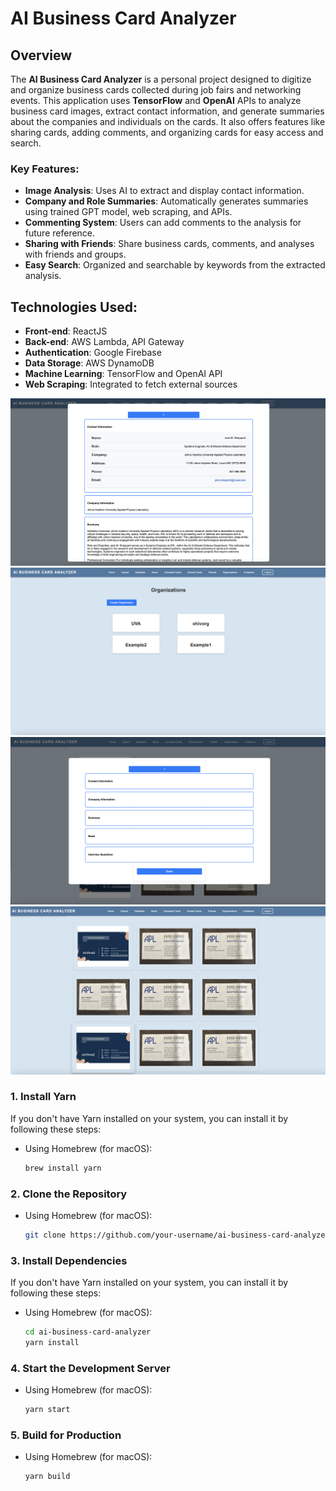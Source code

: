 # AI Business Card Analyzer

## Overview

The **AI Business Card Analyzer** is a personal project designed to digitize and organize business cards collected during job fairs and networking events. This application uses **TensorFlow** and **OpenAI** APIs to analyze business card images, extract contact information, and generate summaries about the companies and individuals on the cards. It also offers features like sharing cards, adding comments, and organizing cards for easy access and search.

### Key Features:
- **Image Analysis**: Uses AI to extract and display contact information.
- **Company and Role Summaries**: Automatically generates summaries using trained GPT model, web scraping, and APIs.
- **Commenting System**: Users can add comments to the analysis for future reference.
- **Sharing with Friends**: Share business cards, comments, and analyses with friends and groups.
- **Easy Search**: Organized and searchable by keywords from the extracted analysis.

## Technologies Used:
- **Front-end**: ReactJS
- **Back-end**: AWS Lambda, API Gateway
- **Authentication**: Google Firebase
- **Data Storage**: AWS DynamoDB
- **Machine Learning**: TensorFlow and OpenAI API
- **Web Scraping**: Integrated to fetch external sources

![Alt Text](./Photos/02FE6090-09D2-4D1B-BB79-143AA775D3FE.png)
![Alt Text](./Photos/9629082F-5F1E-4C40-8413-E7D08B362F38.png)
![Alt Text](./Photos/97CAE22D-4BD9-43F8-8BDC-1BD0F7B28B09.png)
![Alt Text](./Photos/E168662B-1566-42BE-B43F-E53B350DDE74.png)



### 1. Install Yarn

If you don't have Yarn installed on your system, you can install it by following these steps:

- Using Homebrew (for macOS):
  ```bash
  brew install yarn
### 2. Clone the Repository



- Using Homebrew (for macOS):
  ```bash
  git clone https://github.com/your-username/ai-business-card-analyzer.git

### 3. Install Dependencies

If you don't have Yarn installed on your system, you can install it by following these steps:

- Using Homebrew (for macOS):
  ```bash
  cd ai-business-card-analyzer
  yarn install

### 4. Start the Development Server



- Using Homebrew (for macOS):
  ```bash
  yarn start

### 5. Build for Production



- Using Homebrew (for macOS):
  ```bash
  yarn build
